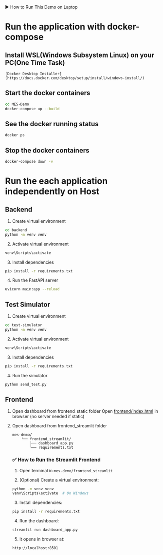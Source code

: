 ▶️ How to Run This Demo on Laptop
# Run the application with docker-compose
## Install WSL(Windows Subsystem Linux) on your PC(One Time Task)
    [Docker Desktop Installer](https://docs.docker.com/desktop/setup/install/windows-install/)

## Start the docker containers 
```bash
cd MES-Demo
docker-compose up --build
```
## See the docker running status 
```bash
docker ps
```

## Stop the docker containers 
```bash
docker-compose down -v
```

# Run the each application independently on Host
## Backend
1. Create virtual environment
```bash
cd backend
python -m venv venv
```

2. Activate virtual environment
```bash
venv\Scripts\activate
```

3. Install dependencies
```bash
pip install -r requirements.txt
```

4. Run the FastAPI server
```bash
uvicorn main:app --reload
```

## Test Simulator
1. Create virtual environment
```bash
cd test-simulator
python -m venv venv
```

2. Activate virtual environment
```bash
venv\Scripts\activate
```

3. Install dependencies
```bash
pip install -r requirements.txt
```

4. Run the simulator
```bash
python send_test.py
``` 

## Frontend
1. Open dashboard from frontend_static folder
    Open [frontend/index.html](file:///D:/Dixon_Projects/Dixon_R&D_Projects/MyLearning/MES-Demo/frontend/index.html) in browser (no server needed if static)

2. Open dashboard from frontend_streamlit folder
    ```
    mes-demo/
        └── frontend_streamlit/
            ├── dashboard_app.py
            └── requirements.txt
    ```

    ### ✅ How to Run the Streamlit Frontend

    1. Open terminal in `mes-demo/frontend_streamlit`

    2. (Optional) Create a virtual environment:

    ```bash
    python -m venv venv
    venv\Scripts\activate  # On Windows
    ```

    3. Install dependencies:

    ```bash
    pip install -r requirements.txt
    ```

    4. Run the dashboard:

    ```bash
    streamlit run dashboard_app.py
    ```

    5. It opens in browser at:

    ```
    http://localhost:8501
    ```
